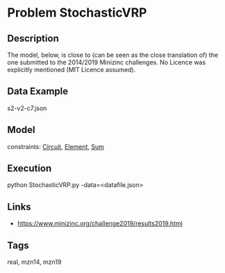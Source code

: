 # Problem StochasticVRP
## Description
The model, below, is close to (can be seen as the close translation of) the one submitted to the 2014/2019 Minizinc challenges.
No Licence was explicitly mentioned (MIT Licence assumed).

## Data Example
  s2-v2-c7.json

## Model
  constraints: [Circuit](http://pycsp.org/documentation/constraints/Circuit), [Element](http://pycsp.org/documentation/constraints/Element), [Sum](http://pycsp.org/documentation/constraints/Sum)

## Execution
  python StochasticVRP.py -data=<datafile.json>

## Links
  - https://www.minizinc.org/challenge2019/results2019.html

## Tags
  real, mzn14, mzn19
